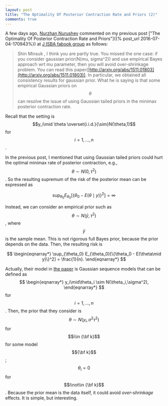 ```yaml
---
layout: post
title: "The Optimality Of Posterior Contraction Rate and Priors (2)"
comments: true
---
```


A few days ago, [Nurzhan Nurushev](http://www.math.vu.nl/en/about-the-department/people/phd-students/nurushevn.aspx) commented on my previous post ["The Optimality Of Posterior Contraction Rate and Priors"]({% post_url 2016-07-04-170943%}) at [J ISBA fabook group](https://www.facebook.com/groups/843187915745360/) as follows:

>Shin Minsuk , I think you are partly true. You missed the one case: if you consider gaussian prior(N(mu, sigma^2)) and use empirical Bayes approach wrt mu parameter, then you will avoid over-shrinkage problem. You can read this paper([http://arxiv.org/abs/1511.01803](http://arxiv.org/abs/1511.01803)). In particular, we obtained all consistency results for gaussian prior.
What he is saying is that some empirical Gaussian priors on $$\theta$$ can resolve the issue of using Gaussian tailed priors in the minimax posterior contraction rate.

Recall that the setting is $$y_i\mid \theta \overset{i.i.d.}{\sim}N(\theta,1)$$ for $$i=1,\dots,n$$. 

In the previous post, I mentioned that using Gaussian tailed priors could hurt the optimal minimax rate of posterior contraction, e.g., $$\theta \sim N(0,\tau^2)$$. So the resulting supremum of the risk of the posterior mean can be expressed as 

$$
\sup_{\theta_0} E_{\theta_0}[\{\theta_0 - E(\theta\mid y)\}^2] = \infty
$$

Instead, we can consider an empirical prior such as $$\theta \sim N(\bar y, \tau^2)$$, where $$\bar y$$ is the sample mean. This is not rigorous full Bayes prior, because the prior depends on the data. Then, the resulting risk is

$$
\begin{eqnarray*}
\sup_{\theta_0} E_{\theta_0}[\{\theta_0 - E(\theta\mid y)\}^2] = \frac{1}{n}.
\end{eqnarray*}
$$ 

Actually, their model in [the paper](http://arxiv.org/abs/1511.01803) is Gaussian sequence models that can be defined as 
$$
\begin{eqnarray*}
y_i\mid\theta_i \sim N(\theta_i,\sigma^2),
\end{eqnarray*}
$$ 
for $$i=1,\dots,n$$. Then, the prior that they consider is $$\theta\sim N(y_i,\sigma^2\tau^2)$$ for $$i\in {\bf k}$$ for some model $${\bf k}$$; $$\theta_i = 0$$ for $$i\not\in {\bf k}$$. Because the prior mean is the data itself, it could avoid *over-shrinkage* effects. It is simple, but interesting.

